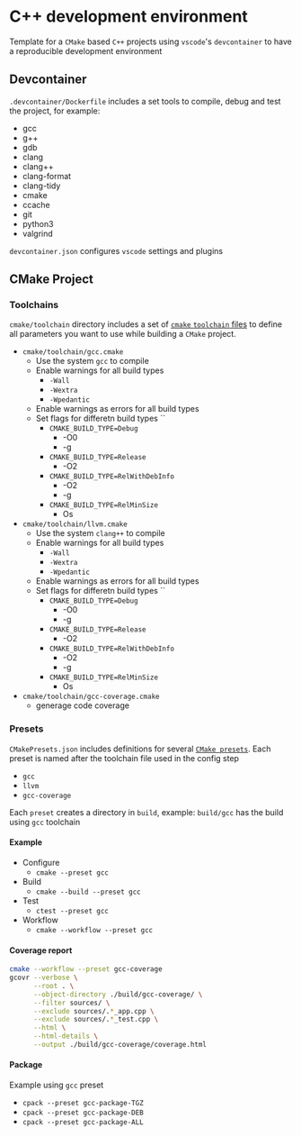 # C++ development environment

Template for a `CMake` based `C++` projects using `vscode`'s `devcontainer` to have a reproducible development environment

## Devcontainer

`.devcontainer/Dockerfile` includes a set tools to compile, debug and test the project, for example:

- gcc
- g++
- gdb
- clang
- clang++
- clang-format
- clang-tidy
- cmake
- ccache
- git
- python3
- valgrind

`devcontainer.json` configures `vscode` settings and plugins

## CMake Project

### Toolchains

`cmake/toolchain` directory includes a set of [`cmake` `toolchain` files](https://cmake.org/cmake/help/latest/manual/cmake-toolchains.7.html) to define all parameters you want to use while building a `CMake` project.

- `cmake/toolchain/gcc.cmake`
  - Use the system `gcc` to compile
  - Enable warnings for all build types
    - `-Wall`
    - `-Wextra`
    - `-Wpedantic`
  - Enable warnings as errors for all build types
  - Set flags for differetn build types ``
    - `CMAKE_BUILD_TYPE=Debug`
      - -O0
      - -g
    - `CMAKE_BUILD_TYPE=Release`
      - -O2
    - `CMAKE_BUILD_TYPE=RelWithDebInfo`
      - -O2
      - -g
    - `CMAKE_BUILD_TYPE=RelMinSize`
      - Os
- `cmake/toolchain/llvm.cmake`
  - Use the system `clang++` to compile
  - Enable warnings for all build types
    - `-Wall`
    - `-Wextra`
    - `-Wpedantic`
  - Enable warnings as errors for all build types
  - Set flags for differetn build types ``
    - `CMAKE_BUILD_TYPE=Debug`
      - -O0
      - -g
    - `CMAKE_BUILD_TYPE=Release`
      - -O2
    - `CMAKE_BUILD_TYPE=RelWithDebInfo`
      - -O2
      - -g
    - `CMAKE_BUILD_TYPE=RelMinSize`
      - Os
- `cmake/toolchain/gcc-coverage.cmake`
  - generage code coverage

### Presets

`CMakePresets.json` includes definitions for several [`CMake presets`](https://cmake.org/cmake/help/latest/manual/cmake-presets.7.html). Each preset is named after the toolchain file used in the config step

- `gcc`
- `llvm`
- `gcc-coverage`

Each `preset` creates a directory in `build`, example: `build/gcc` has the build using `gcc` toolchain

#### Example

- Configure
  - `cmake --preset gcc`
- Build
  - `cmake --build --preset gcc`
- Test
  - `ctest --preset gcc`
- Workflow
  - `cmake --workflow --preset gcc`

#### Coverage report

```bash
cmake --workflow --preset gcc-coverage
gcovr --verbose \
      --root . \
      --object-directory ./build/gcc-coverage/ \
      --filter sources/ \
      --exclude sources/.*_app.cpp \
      --exclude sources/.*_test.cpp \
      --html \
      --html-details \
      --output ./build/gcc-coverage/coverage.html
```

#### Package

Example using `gcc` preset

- `cpack --preset gcc-package-TGZ`
- `cpack --preset gcc-package-DEB`
- `cpack --preset gcc-package-ALL`
